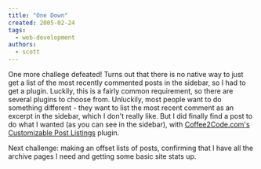 ```yaml
---
title: "One Down"
created: 2005-02-24
tags: 
  - web-development
authors: 
  - scott
---
```


One more challege defeated! Turns out that there is no native way to just get a list of the most recently commented posts in the sidebar, so I had to get a plugin. Luckily, this is a fairly common requirement, so there are several plugins to choose from. Unluckily, most people want to do something different - they want to list the most recent comment as an excerpt in the sidebar, which I don't really like. But I did finally find a post to do what I wanted (as you can see in the sidebar), with [Coffee2Code.com's Customizable Post Listings](http://www.coffee2code.com/archives/2004/08/27/plugin-customizable-post-listings/) plugin.

Next challenge: making an offset lists of posts, confirming that I have all the archive pages I need and getting some basic site stats up.
